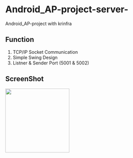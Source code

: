 # Android_AP-project-server-
Android_AP-project with krinfra

## Function

1. TCP/IP Socket Communication
2. Simple Swing Design
3. Listner & Sender Port (5001 & 5002)

## ScreenShot
<div>
<img width="200" src="https://user-images.githubusercontent.com/37185394/53301874-47f78180-389b-11e9-9697-da0215746328.PNG"/>
</div>
